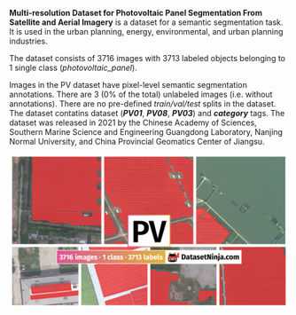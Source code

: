 **Multi-resolution Dataset for Photovoltaic Panel Segmentation From Satellite and Aerial Imagery** is a dataset for a semantic segmentation task. It is used in the urban planning, energy, environmental, and urban planning industries. 

The dataset consists of 3716 images with 3713 labeled objects belonging to 1 single class (*photovoltaic_panel*).

Images in the PV dataset have pixel-level semantic segmentation annotations. There are 3 (0% of the total) unlabeled images (i.e. without annotations). There are no pre-defined <i>train/val/test</i> splits in the dataset. The dataset contatins dataset (***PV01***, ***PV08***, ***PV03***) and ***category*** tags. The dataset was released in 2021 by the Chinese Academy of Sciences, Southern Marine Science and Engineering Guangdong Laboratory, Nanjing Normal University, and China Provincial Geomatics Center of Jiangsu.

<img src="https://github.com/dataset-ninja/pv/raw/main/visualizations/poster.png">
